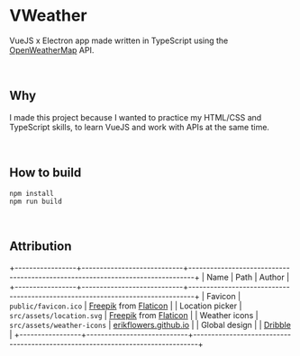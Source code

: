 # VWeather

VueJS x Electron app made written in TypeScript using the [OpenWeatherMap](https://openweathermap.org/) API.

<br>

## Why

I made this project because I wanted to practice my HTML/CSS and TypeScript skills, to learn VueJS and work with APIs at the same time.  

<br>

## How to build
```
npm install
npm run build
```

<br>

## Attribution

+-----------------+----------------------------+-------------------------------------------------------------------------------+
|      Name       |            Path            |                                    Author                                     |
+-----------------+----------------------------+-------------------------------------------------------------------------------+
| Favicon         | `public/favicon.ico`       | [Freepik](https://www.freepik.com) from [Flaticon](https://www.flaticon.com)  |
| Location picker | `src/assets/location.svg`  | [Freepik](https://www.freepik.com) from [Flaticon](https://www.flaticon.com)  |
| Weather icons   | `src/assets/weather-icons` | [erikflowers.github.io](https://erikflowers.github.io/weather-icons/)         |
| Global design   |                            | [Dribble](https://dribbble.com/shots/6357271-Weather-Application-for-Desktop) |
+-----------------+----------------------------+-------------------------------------------------------------------------------+